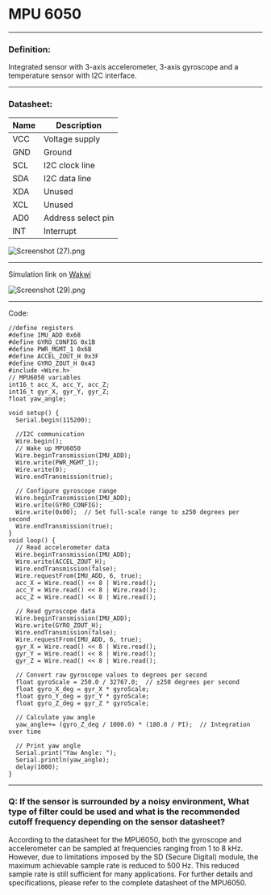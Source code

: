 # MPU 6050

---

### Definition:

Integrated sensor with 3-axis accelerometer, 3-axis gyroscope and a temperature sensor with I2C interface.

---

### Datasheet:

| Name | Description |
| --- | --- |
| VCC | Voltage supply |
| GND | Ground |
| SCL | I2C clock line |
| SDA | I2C data line |
| XDA | Unused |
| XCL | Unused |
| AD0 | Address select pin |
| INT | Interrupt |

![Screenshot (27).png](MPU%206050%20c846a08255194a2393c3e0541dd40cd3/Screenshot_(27).png)

---

Simulation link on [Wakwi](https://wokwi.com/projects/375356359542331393) 

![Screenshot (29).png](MPU%206050%20c846a08255194a2393c3e0541dd40cd3/Screenshot_(29).png)

---

Code:

```arduino
//define registers 
#define IMU_ADD 0x68
#define GYRO_CONFIG 0x1B
#define PWR_MGMT_1 0x6B
#define ACCEL_ZOUT_H 0x3F
#define GYRO_ZOUT_H 0x43
#include <Wire.h>
// MPU6050 variables
int16_t acc_X, acc_Y, acc_Z;
int16_t gyr_X, gyr_Y, gyr_Z;
float yaw_angle;

void setup() {
  Serial.begin(115200);
  
  //I2C communication
  Wire.begin();
  // Wake up MPU6050
  Wire.beginTransmission(IMU_ADD);
  Wire.write(PWR_MGMT_1);
  Wire.write(0);
  Wire.endTransmission(true);
  
  // Configure gyroscope range
  Wire.beginTransmission(IMU_ADD);
  Wire.write(GYRO_CONFIG);
  Wire.write(0x00);  // Set full-scale range to ±250 degrees per second
  Wire.endTransmission(true);
}
void loop() {
  // Read accelerometer data
  Wire.beginTransmission(IMU_ADD);
  Wire.write(ACCEL_ZOUT_H);
  Wire.endTransmission(false);
  Wire.requestFrom(IMU_ADD, 6, true);
  acc_X = Wire.read() << 8 | Wire.read();
  acc_Y = Wire.read() << 8 | Wire.read();
  acc_Z = Wire.read() << 8 | Wire.read();
  
  // Read gyroscope data
  Wire.beginTransmission(IMU_ADD);
  Wire.write(GYRO_ZOUT_H);
  Wire.endTransmission(false);
  Wire.requestFrom(IMU_ADD, 6, true);
  gyr_X = Wire.read() << 8 | Wire.read();
  gyr_Y = Wire.read() << 8 | Wire.read();
  gyr_Z = Wire.read() << 8 | Wire.read();
  
  // Convert raw gyroscope values to degrees per second
  float gyroScale = 250.0 / 32767.0;  // ±250 degrees per second
  float gyro_X_deg = gyr_X * gyroScale;
  float gyro_Y_deg = gyr_Y * gyroScale;
  float gyro_Z_deg = gyr_Z * gyroScale;
  
  // Calculate yaw angle
  yaw_angle+= (gyro_Z_deg / 1000.0) * (180.0 / PI);  // Integration over time
  
  // Print yaw angle
  Serial.print("Yaw Angle: ");
  Serial.println(yaw_angle);
  delay(1000);
}
```

---

### Q: If the sensor is surrounded by a noisy environment, What type of filter could be used and what is the recommended cutoff frequency depending on the sensor datasheet?

According to the datasheet for the MPU6050, both the gyroscope and accelerometer can be sampled at frequencies ranging from 1 to 8 kHz. However, due to limitations imposed by the SD (Secure Digital) module, the maximum achievable sample rate is reduced to 500 Hz. This reduced sample rate is still sufficient for many applications. For further details and specifications, please refer to the complete datasheet of the MPU6050.